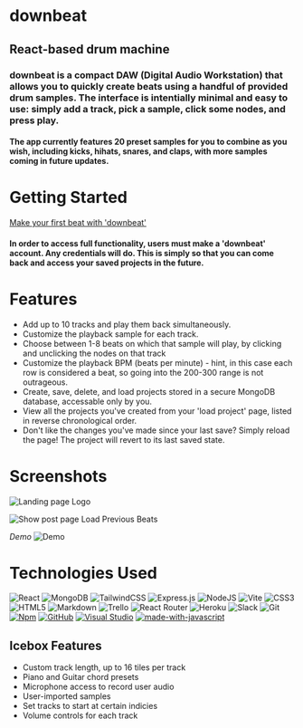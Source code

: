 # downbeat

## React-based drum machine

### downbeat is a compact DAW (Digital Audio Workstation) that allows you to quickly create beats using a handful of provided drum samples. The interface is intentially minimal and easy to use: simply add a track, pick a sample, click some nodes, and press play.

#### The app currently features 20 preset samples for you to combine as you wish, including kicks, hihats, snares, and claps, with more samples coming in future updates.

# Getting Started

[Make your first beat with 'downbeat'](https://downbeat-daw.herokuapp.com)

#### In order to access full functionality, users must make a 'downbeat' account. Any credentials will do. This is simply so that you can come back and access your saved projects in the future.

# Features

- Add up to 10 tracks and play them back simultaneously.
- Customize the playback sample for each track.
- Choose between 1-8 beats on which that sample will play, by clicking and unclicking the nodes on that track
- Customize the playback BPM (beats per minute) - hint, in this case each row is considered a beat, so going into the 200-300 range is not outrageous.
- Create, save, delete, and load projects stored in a secure MongoDB database, accessable only by you.
- View all the projects you've created from your 'load project' page, listed in reverse chronological order.
- Don't like the changes you've made since your last save? Simply reload the page! The project will revert to its last saved state.

# Screenshots

![Landing page](https://i.imgur.com/DQXLHMB.png)
Logo

![Show post page](https://i.imgur.com/LBpI8be.png)
Load Previous Beats

*Demo*
![Demo](https://media.giphy.com/media/v1.Y2lkPTc5MGI3NjExYTRiM2VlZTk3MzJlYWQ5ZTc1M2FiMDlmNGRjNDFlZDNiNzdjMmUzNCZlcD12MV9pbnRlcm5hbF9naWZzX2dpZklkJmN0PWc/Bif7EQPLd8mrwI1CS8/giphy.gif)

# Technologies Used

![React](https://img.shields.io/badge/react-%2320232a.svg?style=for-the-badge&logo=react&logoColor=%2361DAFB)
![MongoDB](https://img.shields.io/badge/MongoDB-%234ea94b.svg?style=for-the-badge&logo=mongodb&logoColor=white)
![TailwindCSS](https://img.shields.io/badge/tailwindcss-%2338B2AC.svg?style=for-the-badge&logo=tailwind-css&logoColor=white)
![Express.js](https://img.shields.io/badge/express.js-%23404d59.svg?style=for-the-badge&logo=express&logoColor=%2361DAFB)
![NodeJS](https://img.shields.io/badge/node.js-6DA55F?style=for-the-badge&logo=node.js&logoColor=white)
![Vite](https://img.shields.io/badge/vite-%23646CFF.svg?style=for-the-badge&logo=vite&logoColor=white)
![CSS3](https://img.shields.io/badge/css3-%231572B6.svg?style=for-the-badge&logo=css3&logoColor=white)
![HTML5](https://img.shields.io/badge/html5-%23E34F26.svg?style=for-the-badge&logo=html5&logoColor=white)
![Markdown](https://img.shields.io/badge/markdown-%23000000.svg?style=for-the-badge&logo=markdown&logoColor=white)
![Trello](https://img.shields.io/badge/Trello-%23026AA7.svg?style=for-the-badge&logo=Trello&logoColor=white)
![React Router](https://img.shields.io/badge/React_Router-CA4245?style=for-the-badge&logo=react-router&logoColor=white)
![Heroku](https://img.shields.io/badge/heroku-%23430098.svg?style=for-the-badge&logo=heroku&logoColor=white)
![Slack](https://img.shields.io/badge/Slack-4A154B?style=for-the-badge&logo=slack&logoColor=white)
![Git](https://img.shields.io/badge/git-%23F05033.svg?style=for-the-badge&logo=git&logoColor=white)
[![Npm](https://badgen.net/badge/icon/npm?icon=npm&label)](https://https://npmjs.com/)
[![GitHub](https://badgen.net/badge/icon/github?icon=github&label)](https://github.com)
[![Visual Studio](https://badgen.net/badge/icon/visualstudio?icon=visualstudio&label)](https://visualstudio.microsoft.com)
[![made-with-javascript](https://img.shields.io/badge/Made%20with-JavaScript-1f425f.svg)](https://www.javascript.com)

## Icebox Features

- Custom track length, up to 16 tiles per track
- Piano and Guitar chord presets
- Microphone access to record user audio
- User-imported samples
- Set tracks to start at certain indicies
- Volume controls for each track

